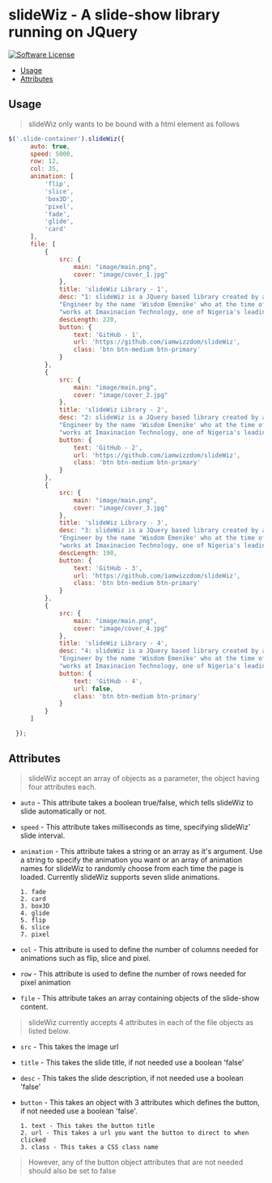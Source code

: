 # slideWiz - A slide-show library running on JQuery

[![Software License](https://img.shields.io/badge/license-MIT-brightgreen.svg?style=flat-square)](LICENSE.md)

- [Usage](#usage)
- [Attributes](#attributes)

<h2 id="usage"> Usage </h2>

> slideWiz only wants to be bound with a html element as follows

```javascript 
$('.slide-container').slideWiz({
      auto: true,
      speed: 5000,
      row: 12,
      col: 35,
      animation: [
          'flip',
          'slice',
          'box3D',
          'pixel',
          'fade',
          'glide',
          'card'
      ],
      file: [
          {
              src: {
                  main: "image/main.png",
                  cover: "image/cover_1.jpg"
              },
              title: 'slideWiz Library - 1',
              desc: "1: slideWiz is a JQuery based library created by a Nigerian Software " +
              "Engineer by the name 'Wisdom Emenike' who at the time of writing this library " +
              "works at Imaxinacion Technology, one of Nigeria's leading IT companies.",
              descLength: 220,
              button: {
                  text: 'GitHub - 1',
                  url: 'https://github.com/iamwizzdom/slideWiz',
                  class: 'btn btn-medium btn-primary'
              }
          },
          {
              src: {
                  main: "image/main.png",
                  cover: "image/cover_2.jpg"
              },
              title: 'slideWiz Library - 2',
              desc: "2: slideWiz is a JQuery based library created by a Nigerian Software " +
              "Engineer by the name 'Wisdom Emenike' who at the time of writing this library " +
              "works at Imaxinacion Technology, one of Nigeria's leading IT companies.",
              button: {
                  text: 'GitHub - 2',
                  url: 'https://github.com/iamwizzdom/slideWiz',
                  class: 'btn btn-medium btn-primary'
              }
          },
          {
              src: {
                  main: "image/main.png",
                  cover: "image/cover_3.jpg"
              },
              title: 'slideWiz Library - 3',
              desc: "3: slideWiz is a JQuery based library created by a Nigerian Software " +
              "Engineer by the name 'Wisdom Emenike' who at the time of writing this library " +
              "works at Imaxinacion Technology, one of Nigeria's leading IT companies.",
              descLength: 190,
              button: {
                  text: 'GitHub - 3',
                  url: 'https://github.com/iamwizzdom/slideWiz',
                  class: 'btn btn-medium btn-primary'
              }
          },
          {
              src: {
                  main: "image/main.png",
                  cover: "image/cover_4.jpg"
              },
              title: 'slideWiz Library - 4',
              desc: "4: slideWiz is a JQuery based library created by a Nigerian Software " +
              "Engineer by the name 'Wisdom Emenike' who at the time of writing this library " +
              "works at Imaxinacion Technology, one of Nigeria's leading IT companies.",
              button: {
                  text: 'GitHub - 4',
                  url: false,
                  class: 'btn btn-medium btn-primary'
              }
          }
      ]

  });
```

<h2 id="attributes"> Attributes </h2>

> slideWiz accept an array of objects as a parameter, the object having four attributes each.

- `auto` - This attribute takes a boolean true/false, which tells slideWiz to slide automatically or not.

- `speed` - This attribute takes milliseconds as time, specifying slideWiz' slide interval.

- `animation` - This attribute takes a string or an array as it's argument. Use a string to specify the animation 
you want or an array of animation names for slideWiz to randomly choose from each time the page is loaded. 
Currently slideWiz supports seven slide animations. 
     
      1. fade
      2. card
      3. box3D
      4. glide
      5. flip
      6. slice
      7. pixel

- `col` - This attribute is used to define the number of columns needed for animations such as flip, slice and pixel.

- `row` - This attribute is used to define the number of rows needed for pixel animation

- `file` - This attribute takes an array containing objects of the slide-show content. 

> slideWiz currently accepts 4 attributes in each of the file objects as listed below.


- `src` - This takes the image url

- `title` - This takes the slide title, if not needed use a boolean 'false'

- `desc` - This takes the slide description, if not needed use a boolean 'false'

- `button` - This takes an object with 3 attributes which defines the button, if not needed use a boolean 'false'. 
     
      1. text - This takes the button title
      2. url - This takes a url you want the button to direct to when clicked
      3. class - This takes a CSS class name

> However, any of the button object attributes that are not needed should also be set to false
